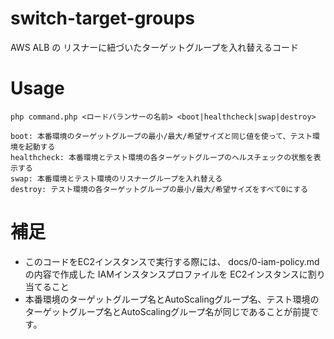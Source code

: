 # switch-target-groups

AWS ALB の リスナーに紐づいたターゲットグループを入れ替えるコード

# Usage

```shell
php command.php <ロードバランサーの名前> <boot|healthcheck|swap|destroy>

boot: 本番環境のターゲットグループの最小/最大/希望サイズと同じ値を使って、テスト環境を起動する
healthcheck: 本番環境とテスト環境の各ターゲットグループのヘルスチェックの状態を表示する
swap: 本番環境とテスト環境のリスナーグループを入れ替える
destroy: テスト環境の各ターゲットグループの最小/最大/希望サイズをすべて0にする
```

# 補足
- このコードをEC2インスタンスで実行する際には、 docs/0-iam-policy.md の内容で作成した IAMインスタンスプロファイルを EC2インスタンスに割り当てること
- 本番環境のターゲットグループ名とAutoScalingグループ名、テスト環境のターゲットグループ名とAutoScalingグループ名が同じであることが前提です。
